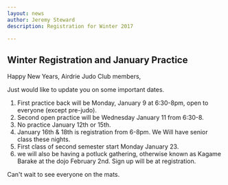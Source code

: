 ```yaml
---
layout: news
author: Jeremy Steward
description: Registration for Winter 2017

---
```


## Winter Registration and January Practice

Happy New Years, Airdrie Judo Club members,

Just would like to update you on some important dates.

1. First practice back will be Monday, January 9 at 6:30-8pm, open to everyone
   (except pre-judo).
2. Second open practice will be Wednesday January 11 from 6:30-8.
3. No practice January 12th or 15th.
4. January 16th & 18th is registration from 6-8pm. We Will have senior class
   these nights.
5. First class of second semester start  Monday January 23.
6. we will also be having a potluck gathering, otherwise known as Kagame Barake
   at the dojo February 2nd. Sign up will be at registration.

Can't wait to see everyone on the mats.
